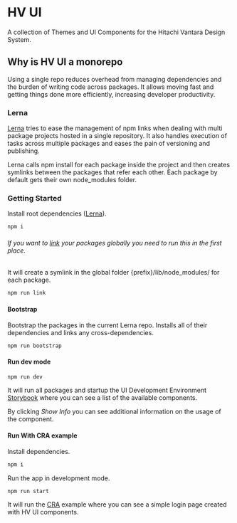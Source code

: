 # HV UI
A collection of Themes and UI Components for the Hitachi Vantara Design System.

## Why is HV UI a monorepo
Using a single repo reduces overhead from managing dependencies and the burden of writing code across packages.
It allows moving fast and getting things done more efficiently, increasing developer productivity.

### Lerna
[Lerna](https://lernajs.io/) tries to ease the management of npm links when dealing with multi package projects hosted in a single repository. It also handles execution of tasks across multiple packages and eases the pain of versioning and publishing.

Lerna calls npm install for each package inside the project and then creates symlinks between the packages that refer each other.
Each package by default gets their own node_modules folder. 

### Getting Started
Install root dependencies ([Lerna](https://github.com/lerna)).

```bash
npm i
```

###### *If you want to [link](https://docs.npmjs.com/cli/link.html) your packages globally you need to run this in the first place.*
It will create a symlink in the global folder {prefix}/lib/node_modules/<package> for each package.

```bash
npm run link
```

#### Bootstrap

Bootstrap the packages in the current Lerna repo. Installs all of their dependencies and links any cross-dependencies.

```bash
npm run bootstrap
```

#### Run dev mode

```bash
npm run dev
```

It will run all packages and startup the UI Development Environment [Storybook](https://storybook.js.org/) where you can see a list of the available components.

By clicking *Show Info* you can see additional information on the usage of the component.

#### Run With CRA example

Install dependencies.

```bash
npm i
```

Run the app in development mode.

```bash
npm run start
```

It will run the [CRA](https://facebook.github.io/create-react-app/) example where you can see a simple login page created with HV UI components.